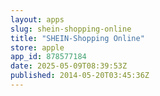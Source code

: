 ```yaml
---
layout: apps
slug: shein-shopping-online
title: "SHEIN-Shopping Online"
store: apple
app_id: 878577184
date: 2025-05-09T08:39:53Z
published: 2014-05-20T03:45:36Z
---
```

